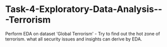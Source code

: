 # Task-4-Exploratory-Data-Analysis---Terrorism
Perform EDA on dataset 'Global Terrorism' - Try to find out the hot zone of terrorism. what all security issues and insights can derive by EDA.
